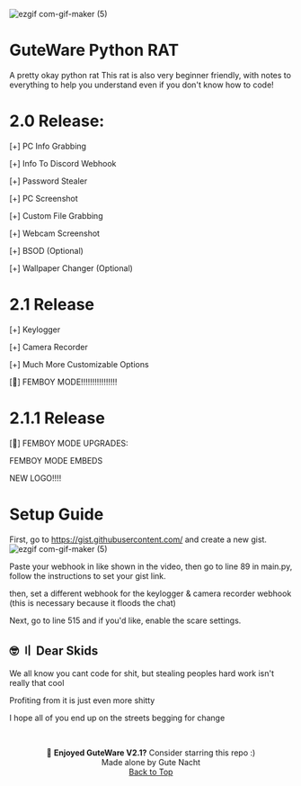 ![ezgif com-gif-maker (5)](https://cdn.discordapp.com/attachments/920469526158639137/1003915338171301898/unknown.png)

# GuteWare Python RAT
A pretty okay python rat
This rat is also very beginner friendly, with notes to everything to help you understand even if you don't know how to code!

#
# 2.0 Release:

[+] PC Info Grabbing

[+] Info To Discord Webhook

[+] Password Stealer

[+] PC Screenshot

[+] Custom File Grabbing

[+] Webcam Screenshot

[+] BSOD (Optional)

[+] Wallpaper Changer (Optional)

#
# 2.1 Release

[+] Keylogger

[+] Camera Recorder

[+] Much More Customizable Options

[🌸] FEMBOY MODE!!!!!!!!!!!!!!!!

#
# 2.1.1 Release

[🌸] FEMBOY MODE UPGRADES:
  
  FEMBOY MODE EMBEDS
  
  NEW LOGO!!!!

# Setup Guide

First, go to https://gist.githubusercontent.com/ and create a new gist.
![ezgif com-gif-maker (5)](https://user-images.githubusercontent.com/93240515/181876930-cace13ac-a5f7-4964-bd3b-82b2230c64a8.gif)

Paste your webhook in like shown in the video, then go to line 89 in main.py, follow the instructions to set your gist link.

then, set a different webhook for the keylogger & camera recorder webhook (this is necessary because it floods the chat)

Next, go to line 515 and if you'd like, enable the scare settings.

## <a id="skids"></a>🤓 〢 Dear Skids

We all know you cant code for shit, but stealing peoples hard work isn't really that cool

Profiting from it is just even more shitty

I hope all of you end up on the streets begging for change

<br>

<p align="center">
🌟 <b>Enjoyed GuteWare V2.1?</b> Consider starring this repo :)
<br>
Made alone by Gute Nacht
<br>
<a href=#top>Back to Top</a></p>

